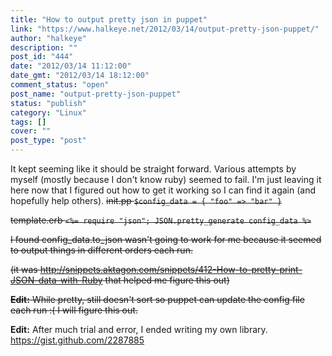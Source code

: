 ```yaml
---
title: "How to output pretty json in puppet"
link: "https://www.halkeye.net/2012/03/14/output-pretty-json-puppet/"
author: "halkeye"
description: ""
post_id: "444"
date: "2012/03/14 11:12:00"
date_gmt: "2012/03/14 18:12:00"
comment_status: "open"
post_name: "output-pretty-json-puppet"
status: "publish"
category: "Linux"
tags: []
cover: ""
post_type: "post"
---
```


It kept seeming like it should be straight forward. Various attempts by myself (mostly because I don't know ruby) seemed to fail. I'm just leaving it here now that I figured out how to get it working so I can find it again (and hopefully help others).
<s>
init.pp
`
$config_data = { "foo" => "bar" }
`

template.erb
`
<%= require "json"; JSON.pretty_generate config_data %>
`

I found config_data.to_json wasn't going to work for me because it seemed to output things in different orders each run.

(it was <http://snippets.aktagon.com/snippets/412-How-to-pretty-print-JSON-data-with-Ruby> that helped me figure this out)

**Edit:** While pretty, still doesn't sort so puppet can update the config file each run :( I will figure this out.
</s>

**Edit:** After much trial and error, I ended writing my own library. <https://gist.github.com/2287885>